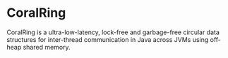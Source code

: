 # CoralRing
CoralRing is a ultra-low-latency, lock-free and garbage-free circular data structures for inter-thread communication in Java across JVMs using off-heap shared memory.
